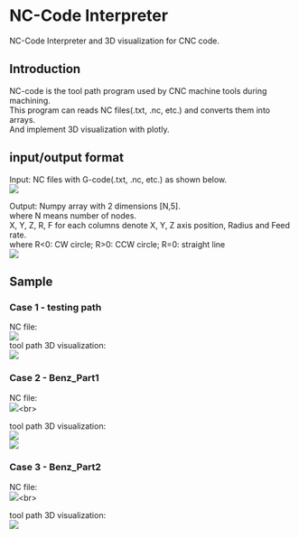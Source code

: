 # NC-Code Interpreter
NC-Code Interpreter and 3D visualization for CNC code.
## Introduction
NC-code is the tool path program used by CNC machine tools during machining.<br>
This program can reads NC files(.txt, .nc, etc.) and converts them into arrays.<br>
And implement 3D visualization with plotly.<br>

## input/output format
Input: NC files with G-code(.txt, .nc, etc.) as shown below.<br>
![](https://github.com/TW-ZJLin/G-CodeInterpreter/blob/main/Figures/110_testing_path.jpg)<br>

Output: Numpy array with 2 dimensions [N,5].<br> where N means number of nodes.<br>
        X, Y, Z, R, F for each columns denote X, Y, Z axis position, Radius and Feed rate.<br>
        where R<0: CW circle; R>0: CCW circle; R=0: straight line<br>
![](https://github.com/TW-ZJLin/G-CodeInterpreter/blob/main/Figures/DataArray.jpg)<br>

## Sample
### Case 1 - testing path<br>
NC file:<br>
![](https://github.com/TW-ZJLin/G-CodeInterpreter/blob/main/Figures/110_testing_path.jpg)<br>
tool path 3D visualization:<br>
![](https://github.com/TW-ZJLin/G-CodeInterpreter/blob/main/Figures/Case1.png)<br>

### Case 2 - Benz_Part1<br>
NC file:<br>
![](https://github.com/TW-ZJLin/G-CodeInterpreter/blob/main/Figures/O1001(Benz_Part1).jpg)<br>

tool path 3D visualization:<br>
![](https://github.com/TW-ZJLin/G-CodeInterpreter/blob/main/Figures/Case2-1.png)<br>
![](https://github.com/TW-ZJLin/G-CodeInterpreter/blob/main/Figures/Case2-2.png)<br>

### Case 3 - Benz_Part2<br>
NC file:<br>
![](https://github.com/TW-ZJLin/G-CodeInterpreter/blob/main/Figures/O2001(Benz_Part2).jpg)<br>

tool path 3D visualization:<br>
![](https://github.com/TW-ZJLin/G-CodeInterpreter/blob/main/Figures/Case3.png)<br>
